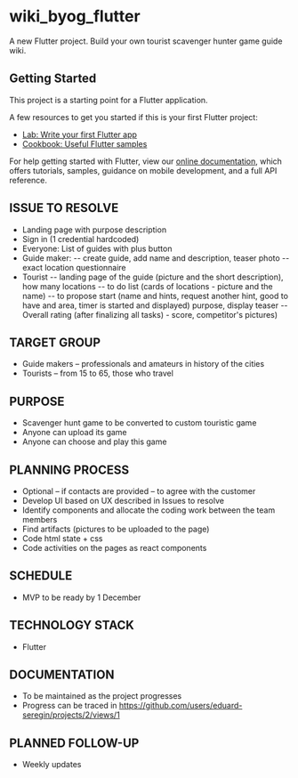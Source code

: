 # wiki_byog_flutter

A new Flutter project. Build your own tourist scavenger hunter game guide wiki.

## Getting Started

This project is a starting point for a Flutter application.

A few resources to get you started if this is your first Flutter project:

- [Lab: Write your first Flutter app](https://flutter.dev/docs/get-started/codelab)
- [Cookbook: Useful Flutter samples](https://flutter.dev/docs/cookbook)

For help getting started with Flutter, view our
[online documentation](https://flutter.dev/docs), which offers tutorials,
samples, guidance on mobile development, and a full API reference.


## ISSUE TO RESOLVE
  - Landing page with purpose description
  - Sign in (1 credential hardcoded)
  - Everyone: List of guides with plus button
  - Guide maker:
	-- create guide, add name and description, teaser photo
	-- exact location questionnaire
 - Tourist
	-- landing page of the guide (picture and the short description), how many locations
	-- to do list (cards of locations - picture and the name)
 	-- to propose start (name and hints, request another hint, good to have and area, timer is started and displayed)
   purpose, display teaser
	--  Overall rating (after finalizing all tasks) - score, competitor's pictures)
## TARGET GROUP
-	Guide makers
     – professionals and amateurs in history of the cities
-	Tourists
     – from 15 to 65, those who travel
## PURPOSE
-	Scavenger hunt game to be converted to custom touristic game
-	Anyone can upload its game
-	Anyone can choose and play this game
## PLANNING PROCESS
-	Optional – if contacts are provided – to agree with the customer
-	Develop UI based on UX described in Issues to resolve
-	Identify components and allocate the coding work between the team members
-	Find artifacts (pictures to be uploaded to the page)
-	Code html state + css
-	Code activities on the pages as react components
## SCHEDULE
-	MVP to be ready by 1 December
## TECHNOLOGY STACK
-	Flutter
## DOCUMENTATION
-	To be maintained as the project progresses
-   Progress can be traced in https://github.com/users/eduard-seregin/projects/2/views/1
## PLANNED FOLLOW-UP
-	Weekly updates